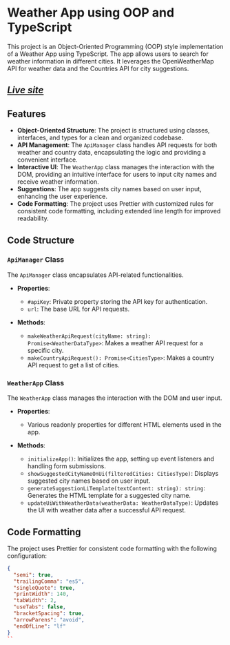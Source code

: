 # Weather App using OOP and TypeScript

This project is an Object-Oriented Programming (OOP) style implementation of a Weather App using TypeScript. The app allows users to search for weather information in different cities. It leverages the OpenWeatherMap API for weather data and the Countries API for city suggestions.
## [*Live site*](https://rakibhossainraju.github.io/weather-app/)

## Features

- **Object-Oriented Structure**: The project is structured using classes, interfaces, and types for a clean and organized codebase.
- **API Management**: The `ApiManager` class handles API requests for both weather and country data, encapsulating the logic and providing a convenient interface.
- **Interactive UI**: The `WeatherApp` class manages the interaction with the DOM, providing an intuitive interface for users to input city names and receive weather information.
- **Suggestions**: The app suggests city names based on user input, enhancing the user experience.
- **Code Formatting**: The project uses Prettier with customized rules for consistent code formatting, including extended line length for improved readability.

## Code Structure

### `ApiManager` Class

The `ApiManager` class encapsulates API-related functionalities.

- **Properties**:
  - `#apiKey`: Private property storing the API key for authentication.
  - `url`: The base URL for API requests.

- **Methods**:
  - `makeWeatherApiRequest(cityName: string): Promise<WeatherDataType>`: Makes a weather API request for a specific city.
  - `makeCountryApiRequest(): Promise<CitiesType>`: Makes a country API request to get a list of cities.

### `WeatherApp` Class

The `WeatherApp` class manages the interaction with the DOM and user input.

- **Properties**:
  - Various readonly properties for different HTML elements used in the app.

- **Methods**:
  - `initializeApp()`: Initializes the app, setting up event listeners and handling form submissions.
  - `showSuggestedCityNameOnUi(filteredCities: CitiesType)`: Displays suggested city names based on user input.
  - `generateSuggestionLiTemplate(textContent: string): string`: Generates the HTML template for a suggested city name.
  - `updateUiWithWeatherData(weatherData: WeatherDataType)`: Updates the UI with weather data after a successful API request.

## Code Formatting

The project uses Prettier for consistent code formatting with the following configuration:

```json
{
  "semi": true,
  "trailingComma": "es5",
  "singleQuote": true,
  "printWidth": 140,
  "tabWidth": 2,
  "useTabs": false,
  "bracketSpacing": true,
  "arrowParens": "avoid",
  "endOfLine": "lf"
}
``